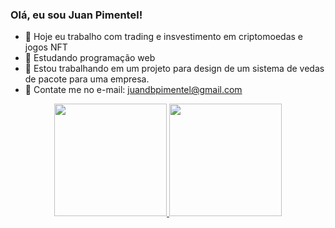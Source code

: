 ### Olá, eu sou Juan Pimentel!


- 🔭 Hoje eu trabalho com trading e insvestimento em criptomoedas e jogos NFT
- 🌱 Estudando programação web
- 👯 Estou trabalhando em um projeto para design de um sistema de vedas de pacote para uma empresa.
- 💬 Contate me no e-mail: juandbpimentel@gmail.com

<div align="center">
  <a href="https://github.com/Juandbpimentel">
  <img height="180em" src="https://github-readme-stats.vercel.app/api?username=Juandbpimentel&show_icons=true&theme=dracula&include_all_commits=true&count_private=true"/>
  <img height="180em" src="https://github-readme-stats.vercel.app/api/top-langs/?username=Juandbpimentel&layout=compact&langs_count=7&theme=dracula"/>
</div>
